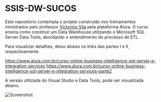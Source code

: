 # SSIS-DW-SUCOS

Este repositório contempla o projeto construído nos treinamentos ministrados pelo professor <a href="https://cursos.alura.com.br/user/victorino-vila">Victorino Vila</a> pela plataforma Alura. O curso ensina como construir um Data Warehouse utilizando o Microsoft SQL Server Data Tools, abordando o entendimento do processo de ETL.

Para visualizar detalhes, deixo abaixo os links das partes I e II, respectivamente. 

https://www.alura.com.br/curso-online-business-intelligence-sql-server-e-integration-services
https://www.alura.com.br/curso-online-business-intelligence-sql-server-e-integration-services-parte2

A versão utilizada do Visual Studio e Data Tools, pode ser visualizada abaixo. 

![Screenshot](img\Screenshot_1.png)